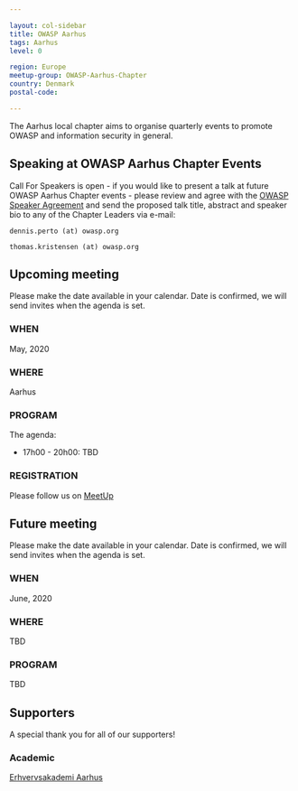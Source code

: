 ```yaml
---

layout: col-sidebar
title: OWASP Aarhus
tags: Aarhus
level: 0

region: Europe
meetup-group: OWASP-Aarhus-Chapter
country: Denmark
postal-code: 

---
```


The Aarhus local chapter aims to organise quarterly events to promote
OWASP and information security in general.

## Speaking at OWASP Aarhus Chapter Events

Call For Speakers is open - if you would like to present a talk at
future OWASP Aarhus Chapter events - please review and agree with
the [OWASP Speaker Agreement](https://owasp.org/www-policy/legal/speaker-agreement) and send
the proposed talk title, abstract and speaker bio to any of the Chapter
Leaders via e-mail:

`dennis.perto (at) owasp.org`

`thomas.kristensen (at) owasp.org`

## Upcoming meeting

Please make the date available in your calendar. Date is confirmed, we
will send invites when the agenda is set.

### WHEN

May, 2020

### WHERE

Aarhus

### PROGRAM

The agenda:
  - 17h00 - 20h00: TBD

### REGISTRATION

Please follow us on [MeetUp](https://www.meetup.com/OWASP-Aarhus-Chapter/)

## Future meeting

Please make the date available in your calendar. Date is confirmed, we
will send invites when the agenda is set.

### WHEN

June, 2020

### WHERE

TBD

### PROGRAM

TBD


## Supporters

A special thank you for all of our supporters!

### Academic

[Erhvervsakademi Aarhus](https://www.eaaa.dk)

